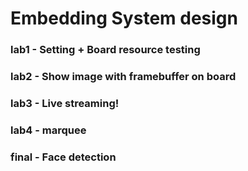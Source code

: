 # Embedding System design

### lab1 - Setting + Board resource testing

### lab2 - Show image with framebuffer on board

### lab3 - Live streaming!

### lab4 - marquee

### final - Face detection
